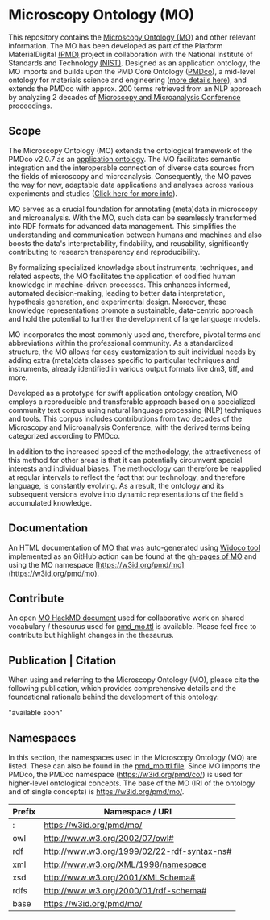 # Microscopy Ontology (MO)
This repository contains the [Microscopy Ontology (MO)](https://github.com/materialdigital/application-ontologies/blob/main/microscopy_ontology_MO/pmd_mo.ttl) and other relevant information. The MO has been developed as part of the Platform MaterialDigital [(PMD)](https://materialdigital.de/) project in collaboration with the National Institute of Standards and Technology [(NIST)](https://www.nist.gov/).
Designed as an application ontology, the MO imports and builds upon the PMD Core Ontology ([PMDco](https://github.com/materialdigital/core-ontology/tree/main)), a mid-level ontology for materials science and engineering ([more details here](https://doi.org/10.1016/j.matdes.2023.112603)), and extends the PMDco with approx. 200 terms retrieved from an NLP approach by analyzing 2 decades of [Microscopy and Microanalysis Conference](https://microscopy.org/past-m-m-meetings) proceedings. 

## Scope 
The Microscopy Ontology (MO) extends the ontological framework of the PMDco v2.0.7 as an [application ontology](https://github.com/materialdigital/application-ontologies). The MO facilitates semantic integration and the interoperable connection of diverse data sources from the fields of microscopy and microanalysis. Consequently, the MO paves the way for new, adaptable data applications and analyses across various experiments and studies ([Click here for more info](10.1038/s41597-024-03169-4)).

MO serves as a crucial foundation for annotating (meta)data in microscopy and microanalysis. With the MO, such data can be seamlessly transformed into RDF formats for advanced data management. This simplifies the understanding and communication between humans and machines and also boosts the data's interpretability, findability, and reusability, significantly contributing to research transparency and reproducibility.

By formalizing specialized knowledge about instruments, techniques, and related aspects, the MO facilitates the application of codified human knowledge in machine-driven processes. This enhances informed, automated decision-making, leading to better data interpretation, hypothesis generation, and experimental design. Moreover, these knowledge representations promote a sustainable, data-centric approach and hold the potential to further the development of large language models.

MO incorporates the most commonly used and, therefore, pivotal terms and abbreviations within the professional community. As a standardized structure, the MO allows for easy customization to suit individual needs by adding extra (meta)data classes specific to particular techniques and instruments, already identified in various output formats like dm3, tiff, and more.

Developed as a prototype for swift application ontology creation, MO employs a reproducible and transferable approach based on a specialized community text corpus using natural language processing (NLP) techniques and tools. This corpus includes contributions from two decades of the Microscopy and Microanalysis Conference, with the derived terms being categorized according to PMDco.

In addition to the increased speed of the methodology, the attractiveness of this method for other areas is that it can potentially circumvent special interests and individual biases. The methodology can therefore be reapplied at regular intervals to reflect the fact that our technology, and therefore language, is constantly evolving. As a result, the ontology and its subsequent versions evolve into dynamic representations of the field's accumulated knowledge.

## Documentation
An HTML documentation of MO that was auto-generated using [Widoco tool](https://github.com/dgarijo/Widoco) implemented as an GitHub action can be found at the [gh-pages of MO](https://materialdigital.github.io/application-ontologies/mo/index-en.html) and using the MO namespace [https://w3id.org/pmd/mo](https://w3id.org/pmd/mo).

## Contribute
An open [MO HackMD document](https://hackmd.io/21tFuZTITq2draxRPbepzg) used for collaborative work on shared vocabulary / thesaurus used for [pmd_mo.ttl](https://github.com/materialdigital/application-ontologies/blob/main/microscopy_ontology_MO/pmd_mo.ttl) is available. Please feel free to contribute but highlight changes in the thesaurus.

## Publication | Citation
When using and referring to the Microscopy Ontology (MO), please cite the following publication, which provides comprehensive details and the foundational rationale behind the development of this ontology:

"available soon"

## Namespaces
In this section, the namespaces used in the Microscopy Ontology (MO) are listed. These can also be found in the [pmd_mo.ttl file](https://github.com/materialdigital/application-ontologies/blob/main/microscopy_ontology_MO/pmd_mo.ttl).
Since MO imports the PMDco, the PMDco namespace (https://w3id.org/pmd/co/) is used for higher-level ontological concepts.
The base of the MO (IRI of the ontology and of single concepts) is https://w3id.org/pmd/mo/. 

| Prefix | Namespace / URI                             |
|:-------|---------------------------------------------|
| :      | https://w3id.org/pmd/mo/                    |
| owl    | http://www.w3.org/2002/07/owl#              |
| rdf    | http://www.w3.org/1999/02/22-rdf-syntax-ns# |
| xml    | http://www.w3.org/XML/1998/namespace        |
| xsd    | http://www.w3.org/2001/XMLSchema#           |
| rdfs   | http://www.w3.org/2000/01/rdf-schema#       |
| base   | https://w3id.org/pmd/mo/                    |
